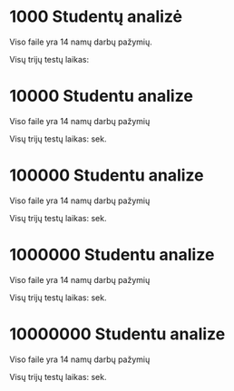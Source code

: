 # 1000 Studentų analizė

Viso faile yra 14 namų darbų pažymių.

Visų trijų testų laikas:

# 10000 Studentu analize

Viso faile yra 14 namų darbų pažymių

Visų trijų testų laikas:  sek.

# 100000 Studentu analize

Viso faile yra 14 namų darbų pažymių

Visų trijų testų laikas:  sek.

# 1000000 Studentu analize

Viso faile yra 14 namų darbų pažymių

Visų trijų testų laikas:  sek.

# 10000000 Studentu analize

Viso faile yra 14 namų darbų pažymių

Visų trijų testų laikas:  sek.